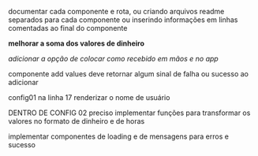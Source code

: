 documentar cada componente e rota, ou criando arquivos readme 
separados para cada componente ou inserindo informações em linhas 
comentadas ao final do componente

**melhorar a soma dos valores de dinheiro**

*adicionar a opção de colocar como recebido em mãos e no app*

componente add values deve retornar algum sinal de falha ou sucesso ao adicionar

config01 na linha 17 renderizar o nome de usuário

DENTRO DE CONFIG 02 preciso implementar funções para transformar os valores
no formato de dinheiro e de horas


implementar componentes de loading e de mensagens para erros e sucesso
